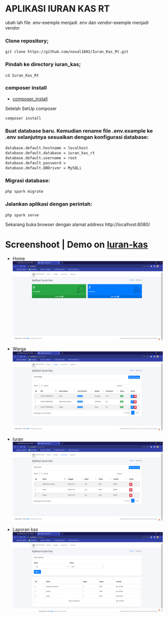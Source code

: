 # APLIKASI IURAN KAS RT 
ubah lah file .env-exemple menjadi .env dan vendor-exemple menjadi vendor

### Clone repository;

```
git clone https://github.com/noval1802/Iuran_Kas_Rt.git
```
### Pindah ke directory iuran_kas;

```
cd Iuran_Kas_Rt
```

### composer install

* [composer_install](https://getcomposer.org/Composer-Setup.exe)

Setelah SetUp composer

```
composer install
```

### Buat database baru. Kemudian rename file .env.example ke .env selanjutnya sesuaikan dengan konfigurasi database:

```
database.default.hostname = localhost
database.default.database = iuran_kas_rt
database.default.username = root
database.default.password =
database.default.DBDriver = MySQLi
```

### Migrasi database:

```
php spark migrate
```
### Jalankan aplikasi dengan perintah:

```
php spark serve
```
Sekarang buka browser dengan alamat address http://localhost:8080/

# Screenshoot | Demo on [Iuran-kas](https://noval.wiki/)

* Home
![home](public/home.png)

* Warga
![warga](public/warga.png)

* Iuran
![iuran kas](public/iuran.png)

* Laporan kas
![laporan](public/laporan.png)